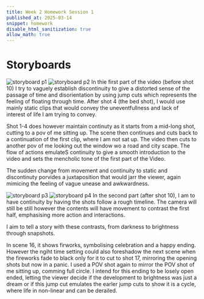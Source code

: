 ```yaml
---
title: Week 2 Homework Session 1
published_at: 2025-03-14
snippet: homework
disable_html_sanitization: true
allow_math: true
---
```


# Storyboards

![storyboard p1](storyboards_1.jpg)
![storyboard p2](storyboards_2.jpg)
In thie first part of the video (before shot 10) I try to vaguely establish discontinuity to give a distorted sense of the passage of time and disorientation by using jump cuts which represents the feeling of floating through time. After shot 4 (the bed shot), I would use mainly static clips that would convey the uneventfullness and lack of interest of life I am trying to convey.

Shot 1-4 does however maintain continuty as it starts from a mid-long shot, cutting to a pov of me sitting up. The scene then continues and cuts back to a continuation of the first clip, where I am not sat up. The video then cuts to another pov of me looking out the window wo a road and city scape. The flow of actions emulateS continuity to give a smooth introduction to the video and sets the mencholic tone of the first part of the Video. 

The sudden change from movement and continuity to static and discontinuty porvides a juxtaposition that would jarr the viewer, again mimicing the feeling of vague unease and awkwardness. 

![storyboard p3](storyboards_3.jpg)
![storyboard p4](storyboards_4.jpg)
In the second part (after shot 10), I am to have continuity by having the shots follow a rough timeline. The camera will still be still however the contents will have movement to contrast the first half, emphasising more action and interactions. 

I aim to tell a story with these contrasts, from darkness to brightness through snapshots. 


In scene 16, it shows firworks, symbolising celebration and a happy ending. However the ngiht time setting could also foreshadow the next scene when the fireworks fade to black only for it to cut to shot 17, mirroring the opening shots but now in a panic. I used a POV shot again to mirror the POV shot of me sitting up, comming full circle. I intend for this ending to be losely open ended, letting the viewer decide if the development to brightness was just a dream or if this jump cut emulates the earler jump cuts to show it is a cycle, where life in non-linear and can be derailed.

